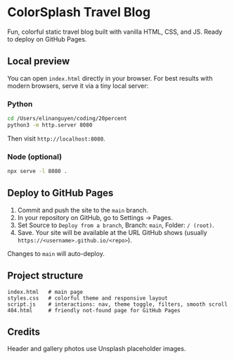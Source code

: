 # ColorSplash Travel Blog

Fun, colorful static travel blog built with vanilla HTML, CSS, and JS. Ready to deploy on GitHub Pages.

## Local preview

You can open `index.html` directly in your browser. For best results with modern browsers, serve it via a tiny local server:

### Python

```bash
cd /Users/elinanguyen/coding/20percent
python3 -m http.server 8080
```

Then visit `http://localhost:8080`.

### Node (optional)

```bash
npx serve -l 8080 .
```

## Deploy to GitHub Pages

1. Commit and push the site to the `main` branch.
2. In your repository on GitHub, go to Settings → Pages.
3. Set Source to `Deploy from a branch`, Branch: `main`, Folder: `/ (root)`.
4. Save. Your site will be available at the URL GitHub shows (usually `https://<username>.github.io/<repo>`).

Changes to `main` will auto-deploy.

## Project structure

```
index.html   # main page
styles.css   # colorful theme and responsive layout
script.js    # interactions: nav, theme toggle, filters, smooth scroll
404.html     # friendly not-found page for GitHub Pages
```

## Credits

Header and gallery photos use Unsplash placeholder images.